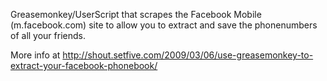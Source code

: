 Greasemonkey/UserScript that scrapes the Facebook Mobile (m.facebook.com) site to allow you to extract and save the phonenumbers of all your friends.

More info at http://shout.setfive.com/2009/03/06/use-greasemonkey-to-extract-your-facebook-phonebook/

